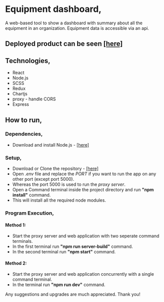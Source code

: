 # Equipment dashboard,
A web-based tool to show a dashboard with summary about all the
equipment in an organization. Equipment data is accessible via an api.

## Deployed product can be seen [[here]](https://equipment-dashboard.herokuapp.com/)

## Technologies,
* React
* Node.js
* SCSS
* Redux
* Chartjs
* proxy - handle CORS
* Express

## How to run,

### Dependencies,
* Download and install Node.js - [[here]](https://nodejs.org/en/download/)

### Setup,
* Download or Clone the repository - [[here]](https://github.com/Chamindu97/equipment-dashboard.git)
* Open *.env* file and replace the *PORT* if you want to run the app on any other port (except port 5000).
* Whereas the port 5000 is used to run the *proxy server*.
* Open a Command terminal inside the project directory and run **"npm install"** command.
* This will install all the required node modules.

### Program Execution,

#### Method 1:
* Start the proxy server and web application with two seperate command terminals.
* In the first terminal run **"npm run server-build"** command.
* In the second terminal run **"npm start"** command. 

#### Method 2:
* Start the proxy server and web application concurrently with a single command terminal.
* In the terminal run **"npm run dev"** command.

Any suggestions and upgrades are much appreciated.
Thank you!
